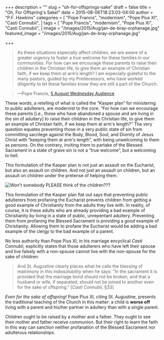 +++
description = ""
slug = "oh-for-offsprings-sake"
draft = false
title = "Oh, For Offspring's Sake!"
date = 2015-08-06T18:23:03-04:00
author = "P.F. Hawkins"
categories = [
  "Pope Francis",
  "modernism",
  "Pope Pius XI",
  "Casti Connubii",
]
tags = [
  "Pope Francis",
  "modernism",
  "Pope Pius XI",
  "Casti Connubii",
]
image = "/images/2015/Aug/jan-de-bray-orphanage.jpg"
featured_image = "/images/2015/Aug/jan-de-bray-orphanage.jpg"

+++

> As these situations especially affect children, we are aware of a greater urgency to foster a true welcome for these families in our communities.  For how can we encourage these parents to raise their children in the Christian life, to give them an example of Christian faith, if we keep them at arm’s length?  I am especially grateful to the many pastors, guided by my Predecessors, who have worked diligently to let these families know they are still a part of the Church. 

>—Pope Francis, [5 August Wednesday Audience](https://www.romereports.com/2015/08/05/pope-addresses-divorced-and-re-married-catholics-in-his-weekly-general-audience)

These words, a retelling of what is called the “Kasper plan” for ministering to public adulterers, are modernist to the core. “For how can we encourage these parents [i.e., those who have abandoned a spouse and are living in the sin of adultery] to raise their children in the Christian life, to give them an example of Christan faith, if we keep them at arm's length?” The very question equates preventing those in a very public state of sin from committing sacrilege against the Body, Blood, Soul, and Divinity of Jesus Christ with “keeping them at arm's length”, with being unwelcoming to them as persons. On the contrary, inviting them to partake of the Blessed Sacrament in a state of grave sin is not a “true welcome”, but a welcoming to hell.

This formulation of the Kasper plan is not just an assault on the Eucharist, but also an assault on children. And not just an assault on children, but an assault on children under the pretense of helping them.

![Won't somebody PLEASE think of the children???](/images/2015/Aug/Think-of-the-children.jpg)

This formulation of the Kasper plan flat out says that preventing public adulterers from profaning the Eucharist prevents children from getting a good example of Christianity from the adults they live with. In reality, of course, it is these adults who are already providing a bad example of Christianity by living in a state of public, unrepentant adultery. Preventing them from profaning the Blessed Sacrament is providing a _good_ example of Christianity. Allowing them to profane the Eucharist would be adding a bad example of the clergy to the bad example of a parent.

No less authority than Pope Pius XI, in his marriage encyclical _Casti Connubii_, explicitly states that those adulterers who have left their spouse and live falsely with a non-spouse cannot live with the non-spouse for the sake of children:

> And St. Augustine clearly places what he calls the blessing of matrimony in this indissolubility when he says: "In the sacrament it is provided that the marriage bond should not be broken, and that a husband or wife, if separated, should not be joined to another even for the sake of offspring." [_Casti Connubii_, §33]

_Even for the sake of offspring!_ Pope Pius XI, citing St. Augustine, presents the traditional teaching of the Church in this matter: a child is **worse off** living with a parent and his/her partner in adultery than with a single parent.

Children ought to be raised by a mother and a father. They ought to see their mother and father receive communion. But their right to learn the faith in this way can sanction neither profanation of the Blessed Sacrament nor adulterous relationships.
